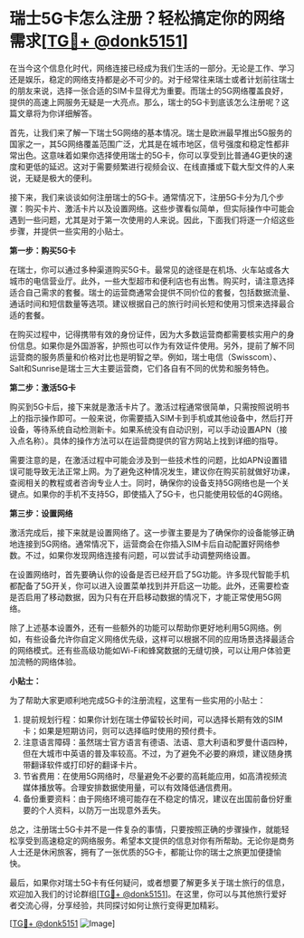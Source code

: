 # 瑞士5G卡怎么注册？轻松搞定你的网络需求[[TG💪+ @donk5151](https://t.me/s/donk5151)]

在当今这个信息化时代，网络连接已经成为我们生活的一部分。无论是工作、学习还是娱乐，稳定的网络支持都是必不可少的。对于经常往来瑞士或者计划前往瑞士的朋友来说，选择一张合适的SIM卡显得尤为重要。而瑞士的5G网络覆盖良好，提供的高速上网服务无疑是一大亮点。那么，瑞士的5G卡到底该怎么注册呢？这篇文章将为你详细解答。

首先，让我们来了解一下瑞士5G网络的基本情况。瑞士是欧洲最早推出5G服务的国家之一，其5G网络覆盖范围广泛，尤其是在城市地区，信号强度和稳定性都非常出色。这意味着如果你选择使用瑞士的5G卡，你可以享受到比普通4G更快的速度和更低的延迟。这对于需要频繁进行视频会议、在线直播或下载大型文件的人来说，无疑是极大的便利。

接下来，我们来谈谈如何注册瑞士的5G卡。通常情况下，注册5G卡分为几个步骤：购买卡片、激活卡片以及设置网络。这些步骤看似简单，但实际操作中可能会遇到一些问题，尤其是对于第一次使用的人来说。因此，下面我们将逐一介绍这些步骤，并提供一些实用的小贴士。

**第一步：购买5G卡**

在瑞士，你可以通过多种渠道购买5G卡。最常见的途径是在机场、火车站或各大城市的电信营业厅。此外，一些大型超市和便利店也有出售。购买时，请注意选择适合自己需求的套餐。瑞士的运营商通常会提供不同价位的套餐，包括数据流量、通话时间和短信数量等选项。建议根据自己的旅行时间长短和使用习惯来选择最合适的套餐。

在购买过程中，记得携带有效的身份证件，因为大多数运营商都需要核实用户的身份信息。如果你是外国游客，护照也可以作为有效证件使用。另外，提前了解不同运营商的服务质量和价格对比也是明智之举。例如，瑞士电信（Swisscom）、Salt和Sunrise是瑞士三大主要运营商，它们各自有不同的优势和服务特色。

**第二步：激活5G卡**

购买到5G卡后，接下来就是激活卡片了。激活过程通常很简单，只需按照说明书上的指示操作即可。一般来说，你需要插入SIM卡到手机或其他设备中，然后打开设备，等待系统自动检测新卡。如果系统没有自动识别，可以手动设置APN（接入点名称）。具体的操作方法可以在运营商提供的官方网站上找到详细的指导。

需要注意的是，在激活过程中可能会涉及到一些技术性的问题，比如APN设置错误可能导致无法正常上网。为了避免这种情况发生，建议你在购买前就做好功课，查阅相关的教程或者咨询专业人士。同时，确保你的设备支持5G网络也是一个关键点。如果你的手机不支持5G，即使插入了5G卡，也只能使用较低的4G网络。

**第三步：设置网络**

激活完成后，接下来就是设置网络了。这一步骤主要是为了确保你的设备能够正确地连接到5G网络。通常情况下，运营商会在你插入SIM卡后自动配置好网络参数。不过，如果你发现网络连接有问题，可以尝试手动调整网络设置。

在设置网络时，首先要确认你的设备是否已经开启了5G功能。许多现代智能手机都配备了5G开关，你可以进入设置菜单找到并开启这一功能。此外，还需要检查是否启用了移动数据，因为只有在开启移动数据的情况下，才能正常使用5G网络。

除了上述基本设置外，还有一些额外的功能可以帮助你更好地利用5G网络。例如，有些设备允许你自定义网络优先级，这样可以根据不同的应用场景选择最适合的网络模式。还有些高级功能如Wi-Fi和蜂窝数据的无缝切换，可以让用户体验更加流畅的网络体验。

**小贴士：**

为了帮助大家更顺利地完成5G卡的注册流程，这里有一些实用的小贴士：

1. 提前规划行程：如果你计划在瑞士停留较长时间，可以选择长期有效的SIM卡；如果是短期访问，则可以选择临时使用的预付费卡。
2. 注意语言障碍：虽然瑞士官方语言有德语、法语、意大利语和罗曼什语四种，但在大城市中英语的普及率较高。不过，为了避免不必要的麻烦，建议随身携带翻译软件或打印好的翻译卡片。
3. 节省费用：在使用5G网络时，尽量避免不必要的高耗能应用，如高清视频流媒体播放等。合理安排数据使用量，可以有效降低通信费用。
4. 备份重要资料：由于网络环境可能存在不稳定的情况，建议在出国前备份好重要的个人资料，以防万一出现意外丢失。

总之，注册瑞士5G卡并不是一件复杂的事情，只要按照正确的步骤操作，就能轻松享受到高速稳定的网络服务。希望本文提供的信息对你有所帮助。无论你是商务人士还是休闲旅客，拥有了一张优质的5G卡，都能让你的瑞士之旅更加便捷愉快。

最后，如果你对瑞士5G卡有任何疑问，或者想要了解更多关于瑞士旅行的信息，欢迎加入我们的讨论群组[[TG💪+ @donk5151](https://t.me/s/donk5151)]。在这里，你可以与其他旅行爱好者交流心得，分享经验，共同探讨如何让旅行变得更加精彩。

[[TG💪+ @donk5151](https://t.me/s/donk5151) ![Image](https://i.postimg.cc/rwNCRYN7/Snipaste-2025-04-30-17-27-05.png)]